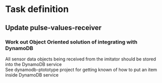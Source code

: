 # Task definition

## Update pulse-values-receiver
### Work out Object Oriented solution of integrating with DynamoDB
All sensor data objects being received from the imitator should be stored into the DynamoDB service<br>
See dynamodb-ptototype project for getting known of how to put an item inside DynamoDB service

